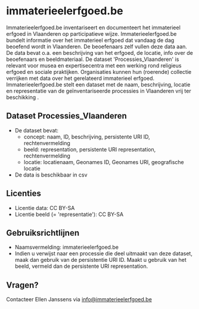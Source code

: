 # immaterieelerfgoed.be
Immaterieelerfgoed.be inventariseert en documenteert het immaterieel erfgoed in Vlaanderen op participatieve wijze. Immaterieelerfgoed.be bundelt informatie over het immaterieel erfgoed dat vandaag de dag beoefend wordt in Vlaanderen. De beoefenaars zelf vullen deze data aan. De data bevat o.a. een beschrijving van het erfgoed, de locatie, info over de beoefenaars en beeldmateriaal.
De dataset 'Processies_Vlaanderen' is relevant voor musea en expertisecentra met een werking rond religieus erfgoed en sociale praktijken. Organisaties kunnen hun (roerende) collectie verrijken met data over het gerelateerd immaterieel erfgoed. Immaterieelerfgoed.be stelt een dataset met de naam, beschrijving, locatie en representatie van de geïnventariseerde processies in Vlaanderen vrij ter beschikking .

## Dataset Processies_Vlaanderen
* De dataset bevat:
  * concept: naam, ID, beschrijving, persistente URI ID, rechtenvermelding
  * beeld: representation, persistente URI representation, rechtenvermelding
  * locatie: locatienaam, Geonames ID, Geonames URI, geografische locatie
* De data is beschikbaar in csv

## Licenties
* Licentie data: CC BY-SA
* Licentie beeld (= 'representatie'): CC BY-SA

## Gebruiksrichtlijnen
* Naamsvermelding: immaterieelerfgoed.be
* Indien u verwijst naar een processie die deel uitmaakt van deze dataset, maak dan gebruik van de persistentie URI ID.
Maakt u gebruik van het beeld, vermeld dan de persistente URI representation.

## Vragen?
Contacteer Ellen Janssens via info@immaterieelerfgoed.be
